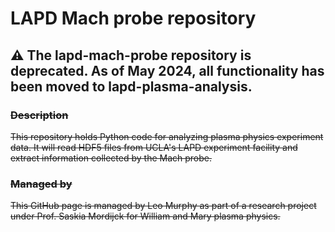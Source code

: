 # LAPD Mach probe repository
## :warning: The lapd-mach-probe repository is deprecated. As of May 2024, all functionality has been moved to lapd-plasma-analysis. 
### ~~Description~~
~~This repository holds Python code for analyzing plasma physics experiment data. It will read HDF5 files from UCLA's LAPD experiment facility and extract information collected by the Mach probe.~~
### ~~Managed by~~
~~This GitHub page is managed by Leo Murphy as part of a research project under Prof. Saskia Mordijck for William and Mary plasma physics.~~
